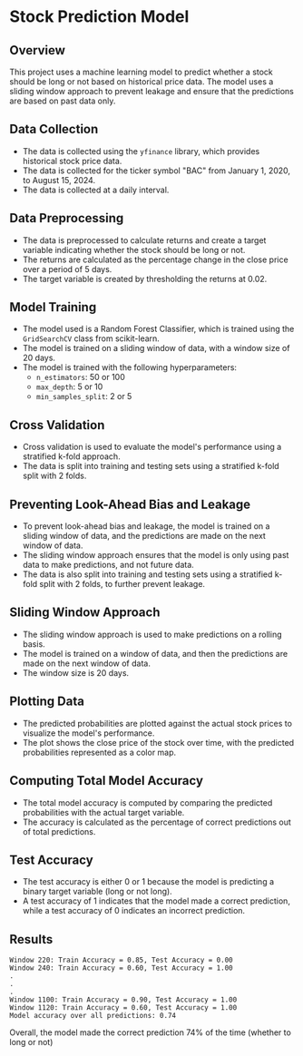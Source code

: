 # Stock Prediction Model

## Overview

This project uses a machine learning model to predict whether a stock should be long or not based on historical price data. The model uses a sliding window approach to prevent leakage and ensure that the predictions are based on past data only.

## Data Collection

* The data is collected using the `yfinance` library, which provides historical stock price data.
* The data is collected for the ticker symbol "BAC" from January 1, 2020, to August 15, 2024.
* The data is collected at a daily interval.

## Data Preprocessing

* The data is preprocessed to calculate returns and create a target variable indicating whether the stock should be long or not.
* The returns are calculated as the percentage change in the close price over a period of 5 days.
* The target variable is created by thresholding the returns at 0.02.

## Model Training

* The model used is a Random Forest Classifier, which is trained using the `GridSearchCV` class from scikit-learn.
* The model is trained on a sliding window of data, with a window size of 20 days.
* The model is trained with the following hyperparameters:
	+ `n_estimators`: 50 or 100
	+ `max_depth`: 5 or 10
	+ `min_samples_split`: 2 or 5

## Cross Validation

* Cross validation is used to evaluate the model's performance using a stratified k-fold approach.
* The data is split into training and testing sets using a stratified k-fold split with 2 folds.

## Preventing Look-Ahead Bias and Leakage

* To prevent look-ahead bias and leakage, the model is trained on a sliding window of data, and the predictions are made on the next window of data.
* The sliding window approach ensures that the model is only using past data to make predictions, and not future data.
* The data is also split into training and testing sets using a stratified k-fold split with 2 folds, to further prevent leakage.

## Sliding Window Approach

* The sliding window approach is used to make predictions on a rolling basis.
* The model is trained on a window of data, and then the predictions are made on the next window of data.
* The window size is 20 days.

## Plotting Data

* The predicted probabilities are plotted against the actual stock prices to visualize the model's performance.
* The plot shows the close price of the stock over time, with the predicted probabilities represented as a color map.

## Computing Total Model Accuracy

* The total model accuracy is computed by comparing the predicted probabilities with the actual target variable.
* The accuracy is calculated as the percentage of correct predictions out of total predictions.

## Test Accuracy

* The test accuracy is either 0 or 1 because the model is predicting a binary target variable (long or not long).
* A test accuracy of 1 indicates that the model made a correct prediction, while a test accuracy of 0 indicates an incorrect prediction.

## Results

```
Window 220: Train Accuracy = 0.85, Test Accuracy = 0.00
Window 240: Train Accuracy = 0.60, Test Accuracy = 1.00
.
.
.
Window 1100: Train Accuracy = 0.90, Test Accuracy = 1.00
Window 1120: Train Accuracy = 0.60, Test Accuracy = 1.00
Model accuracy over all predictions: 0.74
```
Overall, the model made the correct prediction 74% of the time (whether to long or not)